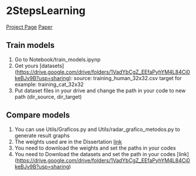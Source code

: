 # 2StepsLearning
[Project Page](https://www.verlab.dcc.ufmg.br/portfolio-item/detecting-landmarks-on-faces-in-different-domains/) [Paper](https://www.verlab.dcc.ufmg.br/fradeicip2018/) 

## Train models
1. Go to Notebook/train_models.ipynp
2. Get yours [datasets] (https://drive.google.com/drive/folders/1VadYbCgZ_EEfaPyhYM4L84Ci0keBJv9B?usp=sharing):
  source: training_human_32x32.csv
  target for example: training_cat_32x32
3. Put dataset files in your drive and change the path in your code to new path (dir_source, dir_target)

## Compare models

1. You can use Utils/Graficos.py and Utils/radar_grafico_metodos.py to generate result graphs
2. The weights used are in the Dissertation [link](https://drive.google.com/drive/folders/1TMwyM6mT7Pdf3DcWIPudXAXJgE9GBwWK?usp=sharing)
3. You need to download the weights and set the paths in your codes
4. You need to Download the datasets and set the path in your codes [link] (https://drive.google.com/drive/folders/1VadYbCgZ_EEfaPyhYM4L84Ci0keBJv9B?usp=sharing)
